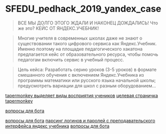 # SFEDU_pedhack_2019_yandex_case

> ВСЕ МЫ ДОЛГО ЭТОГО ЖДАЛИ И НАКОНЕЦ ДОЖДАЛИСЬ! 
> Что же это? 
> КЕЙС ОТ ЯНДЕКС.УЧЕБНИК!

> Многие учителя в современных школах даже не знают о существовании такого цифрового сервиса как Яндекс.Учебник. Именно поэтому на площадке педагогического хакатона предлагается кейс от образовательного ресурса, чтобы помочь педагогам включить сервис в учебный процесс.

> Цель кейса: Разработать серию уроков (3-5 уроков) в формате смешанного обучения с включением 
> Яндекс.Учебника из программы математики или русского языка начальной школы; предусмотреть вариации для школ с разным оборудованием...

[tapermonkey выделяет виды восприятия учеников](tapermonkey.js)
[целевая страничка tapermonkey](https://education.yandex.ru/lab/classes/66354/courses/195952/journal/)

[вопросы для бота](bot_questions.txt)

[вопросы для бота](bot_questions.txt)
[парсинг логинов и паролей с преподавательского интерфейса яндекс учебника](parse_students_logins_and_pass)
[вопросы для бота](bot_questions.txt)
